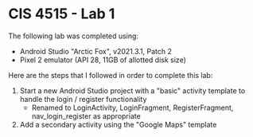 # CIS 4515 - Lab 1

The following lab was completed using:
- Android Studio "Arctic Fox", v2021.3.1, Patch 2
- Pixel 2 emulator (API 28, 11GB of allotted disk size)

Here are the steps that I followed in order to complete this lab:
1. Start a new Android Studio project with a "basic" activity template to handle the login / register functionality
   - Renamed to LoginActivity, LoginFragment, RegisterFragment, nav_login_register as appropriate
2. Add a secondary activity using the "Google Maps" template